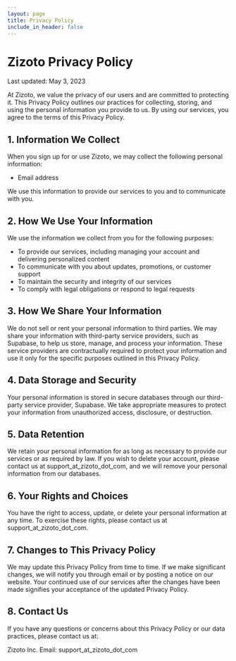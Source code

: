 ```yaml
---
layout: page
title: Privacy Policy
include_in_header: false
---
```


# Zizoto Privacy Policy

Last updated: May 3, 2023

At Zizoto, we value the privacy of our users and are committed to protecting it. This Privacy Policy outlines our practices for collecting, storing, and using the personal information you provide to us. By using our services, you agree to the terms of this Privacy Policy.

## 1. Information We Collect

When you sign up for or use Zizoto, we may collect the following personal information:

-   Email address

We use this information to provide our services to you and to communicate with you.

## 2. How We Use Your Information

We use the information we collect from you for the following purposes:

-   To provide our services, including managing your account and delivering personalized content
-   To communicate with you about updates, promotions, or customer support
-   To maintain the security and integrity of our services
-   To comply with legal obligations or respond to legal requests

## 3. How We Share Your Information

We do not sell or rent your personal information to third parties. We may share your information with third-party service providers, such as Supabase, to help us store, manage, and process your information. These service providers are contractually required to protect your information and use it only for the specific purposes outlined in this Privacy Policy.

## 4. Data Storage and Security

Your personal information is stored in secure databases through our third-party service provider, Supabase. We take appropriate measures to protect your information from unauthorized access, disclosure, or destruction.

## 5. Data Retention

We retain your personal information for as long as necessary to provide our services or as required by law. If you wish to delete your account, please contact us at support_at_zizoto_dot_com, and we will remove your personal information from our databases.

## 6. Your Rights and Choices

You have the right to access, update, or delete your personal information at any time. To exercise these rights, please contact us at support_at_zizoto_dot_com.

## 7. Changes to This Privacy Policy

We may update this Privacy Policy from time to time. If we make significant changes, we will notify you through email or by posting a notice on our website. Your continued use of our services after the changes have been made signifies your acceptance of the updated Privacy Policy.

## 8. Contact Us

If you have any questions or concerns about this Privacy Policy or our data practices, please contact us at:

Zizoto Inc.
Email: support_at_zizoto_dot_com

